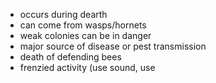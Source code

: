 - occurs during dearth
- can come from wasps/hornets
- weak colonies can be in danger
- major source of disease or pest transmission
- death of defending bees
- frenzied activity (use sound, use